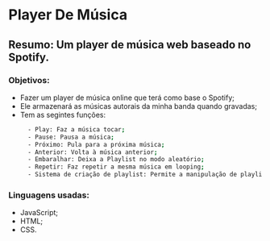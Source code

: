 # Player De Música
## Resumo: Um player de música web baseado no Spotify.
### Objetivos:
  - Fazer um player de música online que terá como base o Spotify;
  - Ele armazenará as músicas autorais da minha banda quando gravadas;
  - Tem as segintes funções:
    ```bash
      - Play: Faz a música tocar;
      - Pause: Pausa a música;
      - Próximo: Pula para a próxima música;
      - Anterior: Volta à música anterior;
      - Embaralhar: Deixa a Playlist no modo aleatório;
      - Repetir: Faz repetir a mesma música em looping;
      - Sistema de criação de playlist: Permite a manipulação de playlists pelo usuário.
    ```
### Linguagens usadas:
 - JavaScript;
 - HTML;
 - CSS.
